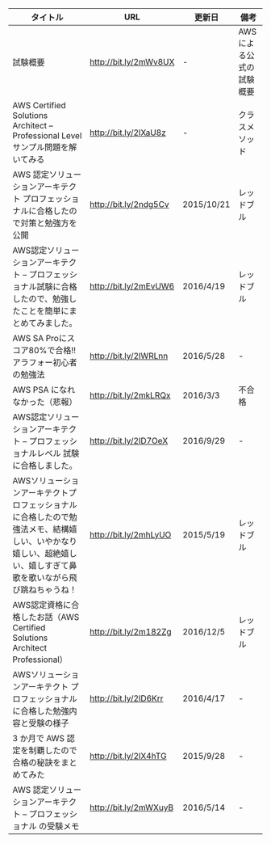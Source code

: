 |タイトル|URL|更新日|備考|
|-----------|------------|------------|------------|
|試験概要|http://bit.ly/2mWv8UX|-|AWSによる公式の試験概要|
|AWS Certified Solutions Architect – Professional Level サンプル問題を解いてみる|http://bit.ly/2lXaU8z|-|クラスメソッド|
|AWS 認定ソリューションアーキテクト プロフェッショナルに合格したので対策と勉強方を公開|http://bit.ly/2ndg5Cv|2015/10/21|レッドブル|
|AWS認定ソリューションアーキテクト – プロフェッショナル試験に合格したので、勉強したことを簡単にまとめてみました。|http://bit.ly/2mEvUW6|2016/4/19|レッドブル|
|AWS SA Proにスコア80%で合格!! アラフォー初心者の勉強法|http://bit.ly/2lWRLnn|2016/5/28|-|
|AWS PSA になれなかった（悲報）|http://bit.ly/2mkLRQx|2016/3/3|不合格|
|AWS認定ソリューションアーキテクト – プロフェッショナルレベル 試験に合格しました。|http://bit.ly/2lD7OeX|2016/9/29|-|
|AWSソリューションアーキテクトプロフェッショナルに合格したので勉強法メモ、結構嬉しい、いやかなり嬉しい、超絶嬉しい、嬉しすぎて鼻歌を歌いながら飛び跳ねちゃうね！|http://bit.ly/2mhLyUO|2015/5/19|レッドブル|
|AWS認定資格に合格したお話（AWS Certified Solutions Architect Professional）|http://bit.ly/2m182Zg|2016/12/5|レッドブル|
|AWSソリューションアーキテクト プロフェッショナルに合格した勉強内容と受験の様子|http://bit.ly/2lD6Krr|2016/4/17|-|
|3 か月で AWS 認定を制覇したので合格の秘訣をまとめてみた|http://bit.ly/2lX4hTG|2015/9/28|-|
|AWS 認定ソリューションアーキテクト – プロフェッショナル の受験メモ|http://bit.ly/2mWXuyB|2016/5/14|-|
